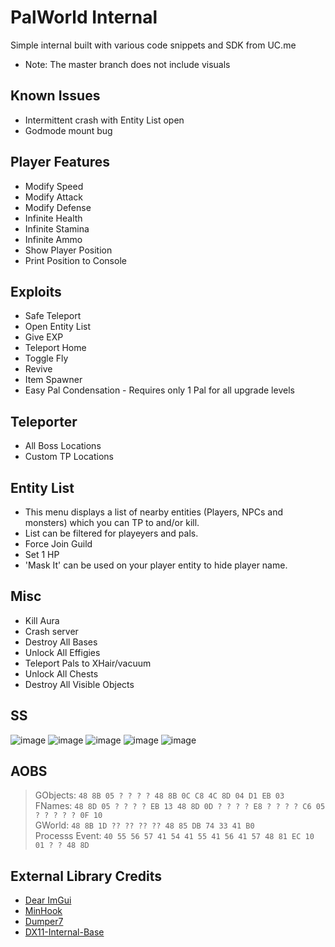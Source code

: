 
# PalWorld Internal

Simple internal built with various code snippets and SDK from UC.me

- Note: The master branch does not include visuals

## Known Issues

- Intermittent crash with Entity List open
- Godmode mount bug

## Player Features

- Modify Speed
- Modify Attack
- Modify Defense
- Infinite Health
- Infinite Stamina
- Infinite Ammo
- Show Player Position
- Print Position to Console

## Exploits

- Safe Teleport
- Open Entity List
- Give EXP
- Teleport Home
- Toggle Fly
- Revive
- Item Spawner
- Easy Pal Condensation - Requires only 1 Pal for all upgrade levels

## Teleporter

- All Boss Locations
- Custom TP Locations

## Entity List

- This menu displays a list of nearby entities (Players, NPCs and monsters) which you can TP to and/or kill.
- List can be filtered for playeyers and pals.
- Force Join Guild
- Set 1 HP
- 'Mask It' can be used on your player entity to hide player name.

## Misc

- Kill Aura
- Crash server
- Destroy All Bases
- Unlock All Effigies
- Teleport Pals to XHair/vacuum
- Unlock All Chests
- Destroy All Visible Objects

## SS

![image](https://github.com/NuLLxD/PalWorld-NetCrack-NuLL/assets/965358/e34db15b-dd00-4db6-88b3-f9a9604791b4)
![image](https://github.com/NuLLxD/PalWorld-NetCrack-NuLL/assets/965358/adf3fe60-82d8-4178-b2e1-2079733087c0)
![image](https://github.com/NuLLxD/PalWorld-NetCrack-NuLL/assets/965358/09827949-5b04-47cd-91f5-5f061b031bf3)
![image](https://github.com/NuLLxD/PalWorld-NetCrack-NuLL/assets/965358/f6fa879f-065b-4607-a2a9-9be52f1176f0)
![image](https://github.com/NuLLxD/PalWorld-NetCrack-NuLL/assets/965358/1c18de56-2bba-44bc-96d5-a7e280a7076b)

## AOBS

> GObjects: `48 8B 05 ? ? ? ? 48 8B 0C C8 4C 8D 04 D1 EB 03`<br>
> FNames: `48 8D 05 ? ? ? ? EB 13 48 8D 0D ? ? ? ? E8 ? ? ? ? C6 05 ? ? ? ? ? 0F 10`<br>
> GWorld: `48 8B 1D ?? ?? ?? ?? 48 85 DB 74 33 41 B0`<br>
> Processs Event: `40 55 56 57 41 54 41 55 41 56 41 57 48 81 EC 10 01 ? ? 48 8D`

## External Library Credits

- [Dear ImGui](https://github.com/ocornut/imgui)
- [MinHook](https://github.com/TsudaKageyu/minhook)
- [Dumper7](https://github.com/Encryqed/Dumper-7)
- [DX11-Internal-Base](https://github.com/NightFyre/DX11-ImGui-Internal-Hook)
